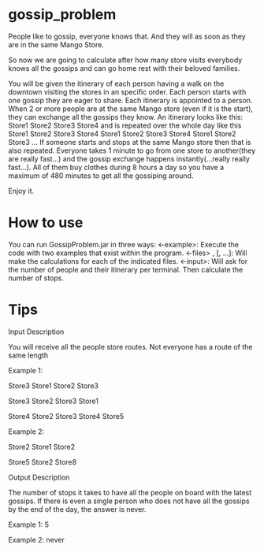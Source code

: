 # gossip_problem
People like to gossip, everyone knows that. And they will as soon as they are in the same Mango Store.

So now we are going to calculate after how many store visits everybody knows all the gossips and can go home rest with their beloved families.

You will be given the itinerary of each person having a walk on the downtown visiting the stores in an specific order. Each person starts with one gossip they are eager to share. Each itinerary is appointed to a person. When 2 or more people are at the same Mango store (even if it is the start), they can exchange all the gossips they know. An itinerary looks like this: Store1 Store2 Store3 Store4 and is repeated over the whole day like this Store1 Store2 Store3 Store4 Store1 Store2 Store3 Store4 Store1 Store2 Store3 … If someone starts and stops at the same Mango store then that is also repeated. Everyone takes 1 minute to go from one store to another(they are really fast…) and the gossip exchange happens instantly(…really really fast…). All of them buy clothes during 8 hours a day so you have a maximum of 480 minutes to get all the gossiping around.

Enjoy it.

# How to use
You can run GossipProblem.jar in three ways:
<-example>: Execute the code with two examples that exist within the program.
<-files> <file1>, [<file2>, ...]: Will make the calculations for each of the indicated files.
<-input>: Will ask for the number of people and their itinerary per terminal. Then calculate the number of stops.

# Tips

 

Input Description

You will receive all the people store routes. Not everyone has a route of the same length

 

Example 1:

Store3 Store1 Store2 Store3

Store3 Store2 Store3 Store1

Store4 Store2 Store3 Store4 Store5

Example 2:

Store2 Store1 Store2

Store5 Store2 Store8

 

Output Description

The number of stops it takes to have all the people on board with the latest gossips. If there is even a single person who does not have all the gossips by the end of the day, the answer is never.

 

Example 1: 5

 

Example 2: never
